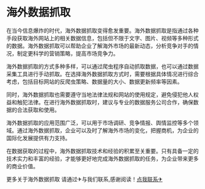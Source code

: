 # 海外数据抓取

在当今信息爆炸的时代，海外数据抓取变得愈发重要。海外数据抓取是指通过各种手段获取海外网站上的相关数据信息，包括但不限于文字、图片、视频等多种形式的数据。海外数据抓取可以帮助企业了解海外市场的最新动态，分析竞争对手的情况，制定更科学的营销策略，提高市场竞争力。

海外数据抓取的方式多种多样，可以通过爬虫程序自动抓取数据，也可以通过数据采集工具进行手动抓取。在选择海外数据抓取方式时，需要根据具体情况进行综合考虑，包括目标网站的反爬虫策略、数据量的大小、数据更新频率等因素。

同时，海外数据抓取也需要遵守当地法律法规和网站的使用规定，避免侵犯他人权益和触犯法律。在进行海外数据抓取时，建议与专业的数据服务公司合作，确保数据的合法获取和使用。

海外数据抓取的应用范围广泛，可以用于市场调研、竞争情报、舆情监控等多个领域。通过海外数据抓取，企业可以及时了解海外市场的变化，把握商机，为企业的国际化发展提供有力支持。

在数据获取的过程中，海外数据抓取技术和经验的积累至关重要。只有具备一定的技术实力和丰富的经验，才能够更好地完成海外数据抓取的任务，为企业带来更多的商业价值。

更多关于海外数据抓取 请通过✈与我们联系,感谢阅读！[点我联系✈](https://box.k02.cc)